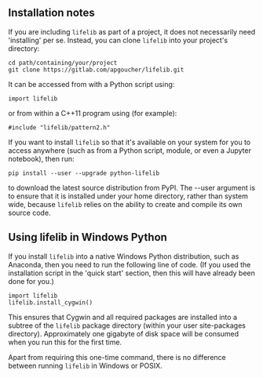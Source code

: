 
Installation notes
------------------

If you are including `lifelib` as part of a project, it does not necessarily
need 'installing' per se. Instead, you can clone `lifelib` into your
project's directory:

    cd path/containing/your/project
    git clone https://gitlab.com/apgoucher/lifelib.git

It can be accessed from with a Python script using:

    import lifelib

or from within a C++11 program using (for example):

    #include "lifelib/pattern2.h"

If you want to install `lifelib` so that it's available on your system for
you to access anywhere (such as from a Python script, module, or even a
Jupyter notebook), then run:

    pip install --user --upgrade python-lifelib

to download the latest source distribution from PyPI. The --user argument is
to ensure that it is installed under your home directory, rather than system
wide, because `lifelib` relies on the ability to create and compile its own
source code.

Using lifelib in Windows Python
-------------------------------

If you install `lifelib` into a native Windows Python distribution, such as
Anaconda, then you need to run the following line of code. (If you used the
installation script in the 'quick start' section, then this will have already
been done for you.)

    import lifelib
    lifelib.install_cygwin()

This ensures that Cygwin and all required packages are installed into a
subtree of the `lifelib` package directory (within your user site-packages
directory). Approximately one gigabyte of disk space will be consumed when
you run this for the first time.

Apart from requiring this one-time command, there is no difference between
running `lifelib` in Windows or POSIX.
